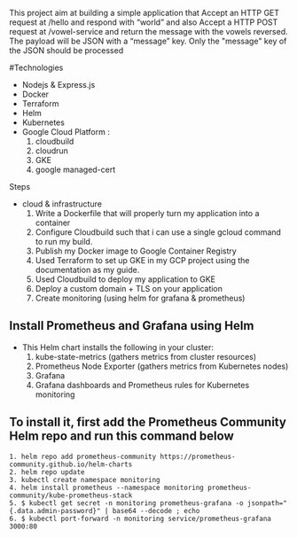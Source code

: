 This project aim at building a simple application that Accept an HTTP GET request at /hello and respond with “world” and also Accept a HTTP POST request at /vowel-service and return the message with the vowels reversed.  The payload will be JSON with a “message” key. Only the "message" key of the JSON should be processed

#Technologies
* Nodejs & Express.js
* Docker
* Terraform
* Helm
* Kubernetes
* Google Cloud Platform :
    1. cloudbuild
    2. cloudrun
    3. GKE
    4. google managed-cert

Steps
* cloud & infrastructure
    1. Write a Dockerfile that will properly turn my          application into a container
    2. Configure Cloudbuild such that i can use a single gcloud command to run my build.
    3. Publish my Docker image to Google Container Registry
    4. Used Terraform to set up GKE in my GCP project using the documentation as my guide.
    5. Used Cloudbuild to deploy my application to GKE 
    6. Deploy a custom domain + TLS on your application
    7. Create monitoring (using helm for grafana & prometheus)

## Install Prometheus and Grafana using Helm
* This Helm chart installs the following in your cluster:
    1. kube-state-metrics (gathers metrics from cluster resources)
    2. Prometheus Node Exporter (gathers metrics from Kubernetes nodes)
    3. Grafana
    4. Grafana dashboards and Prometheus rules for Kubernetes monitoring

## To install it, first add the Prometheus Community Helm repo and run this command below 
    1. helm repo add prometheus-community https://prometheus-community.github.io/helm-charts
    2. helm repo update
    3. kubectl create namespace monitoring
    4. helm install prometheus --namespace monitoring prometheus-community/kube-prometheus-stack
    5. $ kubectl get secret -n monitoring prometheus-grafana -o jsonpath="{.data.admin-password}" | base64 --decode ; echo
    6. $ kubectl port-forward -n monitoring service/prometheus-grafana 3000:80


